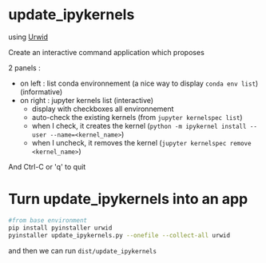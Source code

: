 # update_ipykernels

using [Urwid](http://urwid.org/)


Create an interactive command application which proposes

2 panels :

- on left : list conda environnement (a nice way to display `conda env list`) (informative)
- on right : jupyter kernels list (interactive)
  - display with checkboxes all environnement
  - auto-check the existing kernels (from `jupyter kernelspec list`)
  - when I check, it creates the kernel (`python -m ipykernel install --user --name=<kernel_name>`)
  - when I uncheck, it removes the kernel (`jupyter kernelspec remove <kernel_name>`)

And Ctrl-C or 'q' to quit



# Turn update_ipykernels into an app

```bash
#from base environment
pip install pyinstaller urwid
pyinstaller update_ipykernels.py --onefile --collect-all urwid
```

and then we can run `dist/update_ipykernels`

